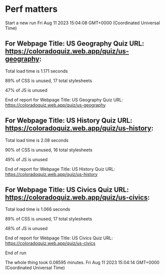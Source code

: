 # Perf matters


Start a new run
Fri Aug 11 2023 15:04:08 GMT+0000 (Coordinated Universal Time)








## For Webpage Title: US Geography Quiz URL: https://coloradoquiz.web.app/quiz/us-geography: 


Total load time is 1.171 seconds


89% of CSS is unused, 17 total stylesheets


47% of JS is unused


End of report for Webpage Title: US Geography Quiz URL: https://coloradoquiz.web.app/quiz/us-geography




## For Webpage Title: US History Quiz URL: https://coloradoquiz.web.app/quiz/us-history: 


Total load time is 2.08 seconds


90% of CSS is unused, 16 total stylesheets


49% of JS is unused


End of report for Webpage Title: US History Quiz URL: https://coloradoquiz.web.app/quiz/us-history




## For Webpage Title: US Civics Quiz URL: https://coloradoquiz.web.app/quiz/us-civics: 


Total load time is 1.066 seconds


89% of CSS is unused, 17 total stylesheets


48% of JS is unused


End of report for Webpage Title: US Civics Quiz URL: https://coloradoquiz.web.app/quiz/us-civics


End of run


The whole thing took 0.08595 minutes.
Fri Aug 11 2023 15:04:14 GMT+0000 (Coordinated Universal Time)




